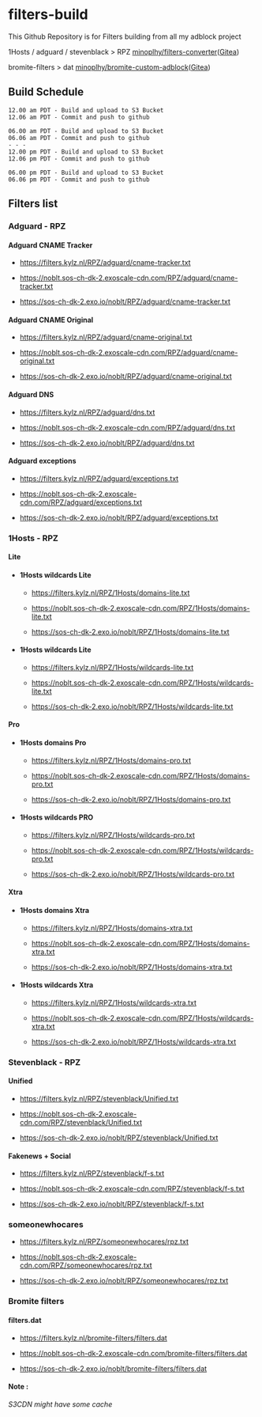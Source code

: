 # filters-build
This Github Repository is for Filters building from all my adblock project

1Hosts / adguard / stevenblack > RPZ [minoplhy/filters-converter](https://github.com/minoplhy/filters-converter)([Gitea](https://git.kylz.nl/GitHub/filters-converter))

bromite-filters > dat [minoplhy/bromite-custom-adblock](https://github.com/minoplhy/bromite-custom-adblock)([Gitea](https://git.kylz.nl/GitHub/bromite-custom-adblock))
## Build Schedule
```
12.00 am PDT - Build and upload to S3 Bucket
12.06 am PDT - Commit and push to github

06.00 am PDT - Build and upload to S3 Bucket
06.06 am PDT - Commit and push to github
- - -
12.00 pm PDT - Build and upload to S3 Bucket
12.06 pm PDT - Commit and push to github

06.00 pm PDT - Build and upload to S3 Bucket
06.06 pm PDT - Commit and push to github
```
## Filters list
### Adguard - RPZ

#### Adguard CNAME Tracker

  * https://filters.kylz.nl/RPZ/adguard/cname-tracker.txt

  * https://noblt.sos-ch-dk-2.exoscale-cdn.com/RPZ/adguard/cname-tracker.txt

  * https://sos-ch-dk-2.exo.io/noblt/RPZ/adguard/cname-tracker.txt


#### Adguard CNAME Original

  * https://filters.kylz.nl/RPZ/adguard/cname-original.txt

  * https://noblt.sos-ch-dk-2.exoscale-cdn.com/RPZ/adguard/cname-original.txt

  * https://sos-ch-dk-2.exo.io/noblt/RPZ/adguard/cname-original.txt

#### Adguard DNS

  * https://filters.kylz.nl/RPZ/adguard/dns.txt

  * https://noblt.sos-ch-dk-2.exoscale-cdn.com/RPZ/adguard/dns.txt

  * https://sos-ch-dk-2.exo.io/noblt/RPZ/adguard/dns.txt

#### Adguard exceptions

  * https://filters.kylz.nl/RPZ/adguard/exceptions.txt

  * https://noblt.sos-ch-dk-2.exoscale-cdn.com/RPZ/adguard/exceptions.txt

  * https://sos-ch-dk-2.exo.io/noblt/RPZ/adguard/exceptions.txt

### 1Hosts - RPZ

#### Lite

* #### 1Hosts wildcards Lite

  * https://filters.kylz.nl/RPZ/1Hosts/domains-lite.txt

  * https://noblt.sos-ch-dk-2.exoscale-cdn.com/RPZ/1Hosts/domains-lite.txt

  * https://sos-ch-dk-2.exo.io/noblt/RPZ/1Hosts/domains-lite.txt

* #### 1Hosts wildcards Lite

  * https://filters.kylz.nl/RPZ/1Hosts/wildcards-lite.txt

  * https://noblt.sos-ch-dk-2.exoscale-cdn.com/RPZ/1Hosts/wildcards-lite.txt

  * https://sos-ch-dk-2.exo.io/noblt/RPZ/1Hosts/wildcards-lite.txt

#### Pro 

* #### 1Hosts domains Pro

  * https://filters.kylz.nl/RPZ/1Hosts/domains-pro.txt

  * https://noblt.sos-ch-dk-2.exoscale-cdn.com/RPZ/1Hosts/domains-pro.txt

  * https://sos-ch-dk-2.exo.io/noblt/RPZ/1Hosts/domains-pro.txt

* #### 1Hosts wildcards PRO

  * https://filters.kylz.nl/RPZ/1Hosts/wildcards-pro.txt

  * https://noblt.sos-ch-dk-2.exoscale-cdn.com/RPZ/1Hosts/wildcards-pro.txt

  * https://sos-ch-dk-2.exo.io/noblt/RPZ/1Hosts/wildcards-pro.txt

#### Xtra 

* #### 1Hosts domains Xtra

  * https://filters.kylz.nl/RPZ/1Hosts/domains-xtra.txt

  * https://noblt.sos-ch-dk-2.exoscale-cdn.com/RPZ/1Hosts/domains-xtra.txt

  * https://sos-ch-dk-2.exo.io/noblt/RPZ/1Hosts/domains-xtra.txt

* #### 1Hosts wildcards Xtra

  * https://filters.kylz.nl/RPZ/1Hosts/wildcards-xtra.txt

  * https://noblt.sos-ch-dk-2.exoscale-cdn.com/RPZ/1Hosts/wildcards-xtra.txt

  * https://sos-ch-dk-2.exo.io/noblt/RPZ/1Hosts/wildcards-xtra.txt

### Stevenblack - RPZ

#### Unified

  * https://filters.kylz.nl/RPZ/stevenblack/Unified.txt

  * https://noblt.sos-ch-dk-2.exoscale-cdn.com/RPZ/stevenblack/Unified.txt

  * https://sos-ch-dk-2.exo.io/noblt/RPZ/stevenblack/Unified.txt

#### Fakenews + Social

  * https://filters.kylz.nl/RPZ/stevenblack/f-s.txt

  * https://noblt.sos-ch-dk-2.exoscale-cdn.com/RPZ/stevenblack/f-s.txt

  * https://sos-ch-dk-2.exo.io/noblt/RPZ/stevenblack/f-s.txt

### someonewhocares

  * https://filters.kylz.nl/RPZ/someonewhocares/rpz.txt

  * https://noblt.sos-ch-dk-2.exoscale-cdn.com/RPZ/someonewhocares/rpz.txt

  * https://sos-ch-dk-2.exo.io/noblt/RPZ/someonewhocares/rpz.txt

### Bromite filters

#### filters.dat

  * https://filters.kylz.nl/bromite-filters/filters.dat

  * https://noblt.sos-ch-dk-2.exoscale-cdn.com/bromite-filters/filters.dat

  * https://sos-ch-dk-2.exo.io/noblt/bromite-filters/filters.dat

#### Note :
_S3CDN might have some cache_
